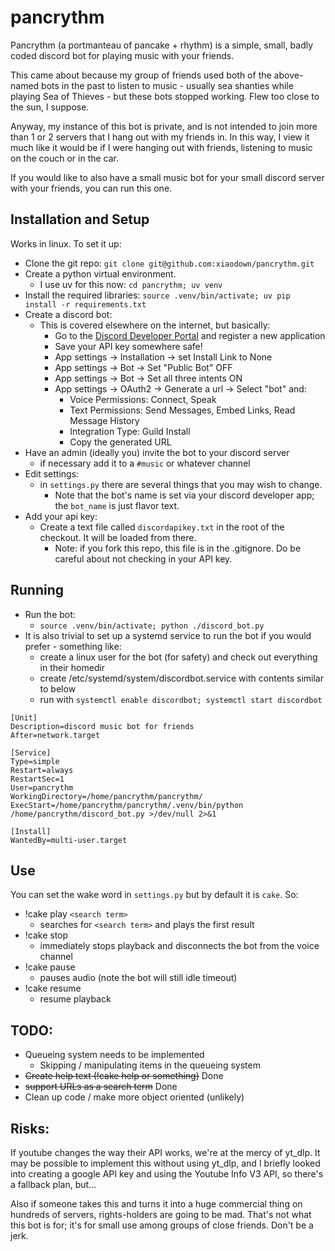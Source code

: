 # pancrythm

Pancrythm (a portmanteau of pancake + rhythm) is a simple, small, badly coded discord bot for playing music with your friends.

This came about because my group of friends used both of the above-named bots in the past to listen to music - usually sea shanties
while playing Sea of Thieves - but these bots stopped working.  Flew too close to the sun, I suppose.

Anyway, my instance of this bot is private, and is not intended to join more than 1 or 2 servers that I hang out with my friends in.
In this way, I view it much like it would be if I were hanging out with friends, listening to music on the couch or in the car.

If you would like to also have a small music bot for your small discord server with your friends, you can run this one.

## Installation and Setup

Works in linux.  To set it up:
 * Clone the git repo: `git clone git@github.com:xiaodown/pancrythm.git`
 * Create a python virtual environment.
   * I use uv for this now: `cd pancrythm; uv venv`
 * Install the required libraries: `source .venv/bin/activate; uv pip install -r requirements.txt`
 * Create a discord bot:
   * This is covered elsewhere on the internet, but basically:
     * Go to the [Discord Developer Portal](https://discord.com/developers/applications) and register a new application
     * Save your API key somewhere safe!
     * App settings -> Installation -> set Install Link to None
     * App settings -> Bot -> Set "Public Bot" OFF
     * App settings -> Bot -> Set all three intents ON
     * App settings -> OAuth2 -> Generate a url -> Select "bot" and:
       * Voice Permissions: Connect, Speak
       * Text Permissions: Send Messages, Embed Links, Read Message History
       * Integration Type: Guild Install
       * Copy the generated URL
 * Have an admin (ideally you) invite the bot to your discord server
   * if necessary add it to a `#music` or whatever channel
 * Edit settings:
   * in `settings.py` there are several things that you may wish to change.  
     * Note that the bot's name is set via your discord developer app; the `bot_name` is just flavor text.
 * Add your api key:
   * Create a text file called `discordapikey.txt` in the root of the checkout.  It will be loaded from there.
     * Note: if you fork this repo, this file is in the .gitignore.  Do be careful about not checking in your API key.

## Running
 * Run the bot:
   * `source .venv/bin/activate; python ./discord_bot.py`
 * It is also trivial to set up a systemd service to run the bot if you would prefer - something like:
   * create a linux user for the bot (for safety) and check out everything in their homedir
   * create /etc/systemd/system/discordbot.service with contents similar to below
   * run with `systemctl enable discordbot; systemctl start discordbot`
```
[Unit]
Description=discord music bot for friends
After=network.target

[Service]
Type=simple
Restart=always
RestartSec=1
User=pancrythm
WorkingDirectory=/home/pancrythm/pancrythm/
ExecStart=/home/pancrythm/pancrythm/.venv/bin/python /home/pancrythm/discord_bot.py >/dev/null 2>&1

[Install]
WantedBy=multi-user.target
```

## Use

You can set the wake word in `settings.py` but by default it is `cake`.  So:

 * !cake play `<search term>`
   * searches for `<search term>` and plays the first result
 * !cake stop
   * immediately stops playback and disconnects the bot from the voice channel
 * !cake pause
   * pauses audio (note the bot will still idle timeout)
 * !cake resume
   * resume playback

## TODO:

 * Queueing system needs to be implemented
   * Skipping / manipulating items in the queueing system
 * ~~Create help text (!cake help or something)~~ Done
 * ~~support URLs as a search term~~ Done
 * Clean up code / make more object oriented (unlikely)

## Risks:

If youtube changes the way their API works, we're at the mercy of yt_dlp.  It may be possible to implement this without using yt_dlp, 
and I briefly looked into creating a google API key and using the Youtube Info V3 API, so there's a fallback plan, but...

Also if someone takes this and turns it into a huge commercial thing on hundreds of servers, rights-holders are going to be mad.
That's not what this bot is for; it's for small use among groups of close friends. Don't be a jerk.